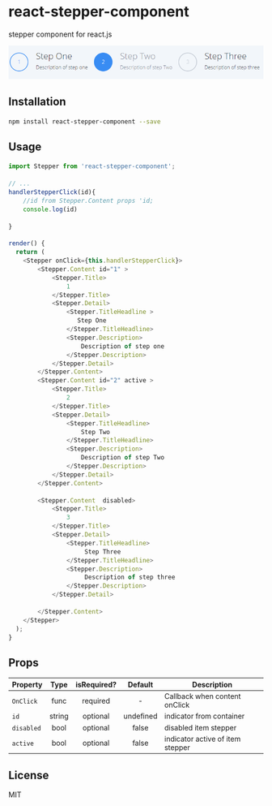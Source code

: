 # react-stepper-component
stepper component for react.js

![alt text](capture.png)

## Installation

```bash
npm install react-stepper-component --save
```

## Usage

```javascript
import Stepper from 'react-stepper-component';

// ...
handlerStepperClick(id){
    //id from Stepper.Content props 'id;
    console.log(id)

}

render() {
  return (
    <Stepper onClick={this.handlerStepperClick}>
        <Stepper.Content id="1" >
            <Stepper.Title>
                1
            </Stepper.Title>
            <Stepper.Detail>
                <Stepper.TitleHeadline >
                   Step One
                </Stepper.TitleHeadline>
                <Stepper.Description>
                    Description of step one
                </Stepper.Description>
            </Stepper.Detail>
        </Stepper.Content>
        <Stepper.Content id="2" active >
            <Stepper.Title>
                2
            </Stepper.Title>
            <Stepper.Detail>
                <Stepper.TitleHeadline>
                    Step Two
                </Stepper.TitleHeadline>
                <Stepper.Description>
                    Description of step Two
                </Stepper.Description>
            </Stepper.Detail>
        </Stepper.Content>

        <Stepper.Content  disabled>
            <Stepper.Title>
                3
            </Stepper.Title>
            <Stepper.Detail>
                <Stepper.TitleHeadline>
                     Step Three
                </Stepper.TitleHeadline>
                <Stepper.Description>
                     Description of step three
                </Stepper.Description>
            </Stepper.Detail>

        </Stepper.Content>
    </Stepper>
  );
}
```

## Props

| Property | Type | isRequired? | Default | Description |
| --- | :---: | :---: | :---: | --- |
| `OnClick` | func | required | - | Callback when content onClick |
| `id` | string | optional | undefined | indicator from container |
| `disabled` | bool | optional | false | disabled item stepper|
| `active` | bool | optional | false | indicator active of item stepper |


## License
MIT